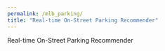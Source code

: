```yaml
---
permalink: /mlb_parking/
title: "Real-time On-Street Parking Recommender"
---
```


Real-time On-Street Parking Recommender